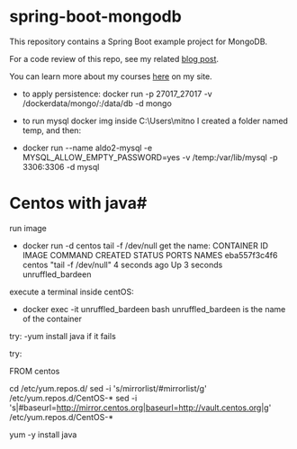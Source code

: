 # spring-boot-mongodb
This repository contains a Spring Boot example project for MongoDB.

For a code review of this repo, see my related [blog post](https://springframework.guru/3402-2/).

You can learn more about my courses [here](http://courses.springframework.guru/courses/) on my site.


- to apply persistence:
docker run -p 27017_27017 -v /dockerdata/mongo/:/data/db -d mongo

- to run mysql docker img 
inside C:\Users\mitno I created a folder named temp, and then:

- docker run --name aldo2-mysql -e MYSQL_ALLOW_EMPTY_PASSWORD=yes -v /temp:/var/lib/mysql -p 3306:3306 -d mysql


# Centos with java#
run image
- docker run -d centos tail -f /dev/null
get the name:
  CONTAINER ID   IMAGE     COMMAND               CREATED         STATUS         PORTS     NAMES
  eba557f3c4f6   centos    "tail -f /dev/null"   4 seconds ago   Up 3 seconds             unruffled_bardeen

execute a terminal inside centOS:
- docker exec -it unruffled_bardeen bash
unruffled_bardeen is the name of the container

try:
-yum install java
if it fails

try:

FROM centos

cd /etc/yum.repos.d/
sed -i 's/mirrorlist/#mirrorlist/g' /etc/yum.repos.d/CentOS-*
sed -i 's|#baseurl=http://mirror.centos.org|baseurl=http://vault.centos.org|g' /etc/yum.repos.d/CentOS-*

yum -y install java



